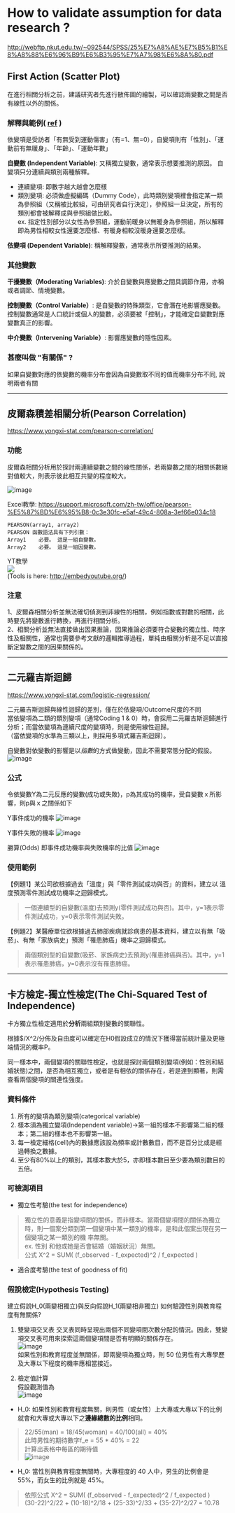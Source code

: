 # How to validate assumption for data research ?

http://webftp.nkut.edu.tw/~092544/SPSS/25%E7%A8%AE%E7%B5%B1%E8%A8%88%E6%96%B9%E6%B3%95%E7%A7%98%E6%8A%80.pdf

## First Action (Scatter Plot)

在進行相關分析之前，建議研究者先進行散佈圖的繪製，可以確認兩變數之間是否有線性以外的關係。  

### 解釋與範例( [ref](https://dasanlin888.pixnet.net/blog/post/406709977) )
依變項是受訪者「有無受到運動傷害」（有=1、無=0），自變項則有「性別」、「運動前有無暖身」、「年齡」、「運動年數」

**自變數 (Independent Variable)**: 又稱獨立變數，通常表示想要推測的原因。  自變項只分連續與類別兩種解釋。  
- 連續變項: 即數字越大越會怎麼樣
- 類別變項: 必須做虛擬編碼（Dummy Code），此時類別變項裡會指定某一類為參照組（又稱被比較組，可由研究者自行決定），參照組一旦決定，所有的類別都會被解釋成與參照組做比較。  
ex. 指定性別部分以女性為參照組，運動前暖身以無暖身為參照組，所以解釋即為男性相較女性還要怎麼樣、有暖身相較沒暖身還要怎麼樣。  
  
**依變項 (Dependent Variable)**: 稱解釋變數，通常表示所要推測的結果。  

### 其他變數
**干擾變數（Moderating Variables)**: 介於自變數與應變數之間具調節作用，亦稱或者調節、情境變數。  
  
**控制變數（Control Variable）**: 是自變數的特殊類型，它會潛在地影響應變數。控制變數通常是人口統計或個人的變數，必須要被「控制」，才能確定自變數對應變數真正的影響。  
  
**中介變數（Intervening Variable）**: 影響應變數的隱性因素。  

### 甚麼叫做 "有關係" ?
如果自變數對應的依變數的機率分布會因為自變數取不同的值而機率分布不同, 說明兩者有關


----

## 皮爾森積差相關分析(Pearson Correlation)
https://www.yongxi-stat.com/pearson-correlation/

### 功能
皮爾森相關分析用於探討兩連續變數之間的線性關係，若兩變數之間的相關係數絕對值較大，則表示彼此相互共變的程度較大。

![image](https://user-images.githubusercontent.com/3915612/118388072-d3b08080-b654-11eb-9242-f1f2b3111056.png)

Excel教學: https://support.microsoft.com/zh-tw/office/pearson-%E5%87%BD%E6%95%B8-0c3e30fc-e5af-49c4-808a-3ef66e034c18
```
PEARSON(array1, array2)
PEARSON 函數語法具有下列引數：
Array1    必要。 這是一組自變數。
Array2    必要。 這是一組因變數。
```

YT教學  
[![](http://img.youtube.com/vi/sUD27eKd-KE/0.jpg)](http://www.youtube.com/watch?v=sUD27eKd-KE "")  
(Tools is here: http://embedyoutube.org/)

### 注意
1、皮爾森相關分析並無法確切偵測到非線性的相關，例如指數或對數的相關，此時要先將變數進行轉換，再進行相關分析。  
2、相關分析並無法直接做出因果推論，因果推論必須要符合變數的獨立性、時序性及相關性，通常也需要參考文獻的邏輯推導過程，單純由相關分析是不足以直接斷定變數之間的因果關係的。  

---

## 二元羅吉斯迴歸
https://www.yongxi-stat.com/logistic-regression/

二元羅吉斯迴歸與線性迴歸的差別，僅在於依變項/Outcome尺度的不同  
當依變項為二類的類別變項（通常Coding 1 & 0）時，會採用二元羅吉斯迴歸進行分析；而當依變項為連續尺度的變項時，則是使用線性迴歸。  
（當依變項的水準為三類以上，則採用多項式羅吉斯迴歸）。  
  
自變數對依變數的影響是以*指數*的方式做變動，因此不需要常態分配的假設。  
![image](https://user-images.githubusercontent.com/3915612/118390193-63a7f780-b660-11eb-8212-1cb300ff9b8b.png)

### 公式
令依變數Y為二元反應的變數(成功或失敗)，p為其成功的機率，受自變數ｘ所影響，則p與ｘ之關係如下  
  
Y事件成功的機率 ![image](https://user-images.githubusercontent.com/3915612/118390210-79b5b800-b660-11eb-85d8-39f4d28a79f6.png)  
  
Y事件失敗的機率 ![image](https://user-images.githubusercontent.com/3915612/118390211-7b7f7b80-b660-11eb-9cf0-e0fb1095b1de.png)  
  
勝算(Odds) 即事件成功機率與失敗機率的比值 ![image](https://user-images.githubusercontent.com/3915612/118390240-994ce080-b660-11eb-964f-825e49ea92e0.png)
  
  
### 使用範例
【例題1】某公司欲根據過去「溫度」與「零件測試成功與否」的資料，建立以 溫度預測零件測試成功機率之迴歸模式。  
> 一個連續型的自變數(溫度)去預測y(零件測試成功與否)。其中，y=1表示零件測試成功，y=0表示零件測試失敗。
> 

【例題2】某醫療單位欲根據過去肺部疾病就診病患的基本資料，建立以有無「吸菸」、有無「家族病史」預測「罹患肺癌」機率之迴歸模式。  
> 兩個類別型的自變數(吸菸、家族病史)去預測y(罹患肺癌與否)。其中，y=1表示罹患肺癌，y=0表示沒有罹患肺癌。  
> 

---

## 卡方檢定-獨立性檢定(The Chi-Squared Test of Independence)

卡方獨立性檢定適用於**分析**兩組類別變數的關聯性。  
  
根據$/X^2/分佈及自由度可以確定在H0假設成立的情況下獲得當前統計量及更極端情況的概率P。  

同一樣本中，兩個變項的關聯性檢定，也就是探討兩個類別變項(例如：性別和結婚狀態)之間，是否為相互獨立，或者是有相依的關係存在，若是達到顯著，則需查看兩個變項的關連性強度。  
  
### 資料條件
1. 所有的變項為類別變項(categorical variable)
2. 樣本須為獨立變項(Independent variable)→第一組的樣本不影響第二組的樣本；第二組的樣本也不影響第一組。
3. 每一檢定細格(cell)內的數據應該設為頻率或計數數目，而不是百分比或是經過轉換之數據。
4. 至少有80%以上的類別，其樣本數大於5，亦即樣本數目至少要為類別數目的五倍。

### 可檢測項目
- 獨立性考驗(the test for independence)
> 獨立性的意義是指變項間的關係，而非樣本。當兩個變項間的關係為獨立時，則一個案分類到第一個變項中某一類別的機率，是和此個案出現在另一個變項之某一類別的機
率無關。  
> ex. 性別 和他或她是否會結婚（婚姻狀況）無關。  
> 公式 X^2 = SUM( (f_observed - f_expected)^2 / f_expected )

- 適合度考驗(the test of goodness of fit)

### 假說檢定(Hypothesis Testing)
建立假說H_0(兩變相獨立)與反向假說H_1(兩變相非獨立)
如何驗證性別與教育程度有無關係?  

1. 雙變項交叉表
交叉表同時呈現出兩個不同變項間次數分配的情況。因此，雙變項交叉表可用來探索這兩個變項間是否有明顯的關係存在。  
![image](https://user-images.githubusercontent.com/3915612/118390630-aff43700-b662-11eb-9255-d8efc6a13c8a.png)  
如果性別和教育程度並無關係，即兩變項為獨立時，則 50 位男性有大專學歷及大專以下程度的機率應相當接近。  

2. 檢定值計算  
假設觀測值為  
![image](https://user-images.githubusercontent.com/3915612/118391398-a5d43780-b666-11eb-9c61-4267bdea48e8.png)  
  
- H_0: 如果性別和教育程度無關，則男性（或女性）上大專或大專以下的比例就會和大專或大專以下之**邊緣總數的比例**相同。
> 22/55(man) = 18/45(woman) = 40/100(all) = 40%  
> 此時男性的期待數字f_e = 55 * 40% = 22  
> 計算出表格中每區的期待值  
> ![image](https://user-images.githubusercontent.com/3915612/118390990-9eac2a00-b664-11eb-8bfc-bf9e228393b6.png)  
 
- H_0: 當性別與教育程度無關時，大專程度的 40 人中，男生的比例會是 55%，而女生的比例就是 45%。
> 依照公式 X^2 = SUM( (f_observed - f_expected)^2 / f_expected )  
> (30-22)^2/22 + (10-18)^2/18 + (25-33)^2/33 + (35-27)^2/27 = 10.78

